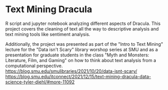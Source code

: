 # Text Mining Dracula

R script and jupyter notebook analyzing different aspects of Dracula. This project covers the cleaning of text all the way to descriptive analysis and text mining tools like sentiment analysis. 

Additionally, the project was presented as part of the "Intro to Text Mining" lecture for the "Data isn't Scary" library worshop series at SMU and as a presentation for graduate students in the class "Myth and Monsters: Literature, Film, and Gaming" on how to think about text analysis from a computational perspective.
https://blog.smu.edu/smulibraries/2021/10/20/data-isnt-scary/
https://blog.smu.edu/itconnect/2021/12/15/text-mining-dracula-data-science-tyler-diehl/#more-11092

